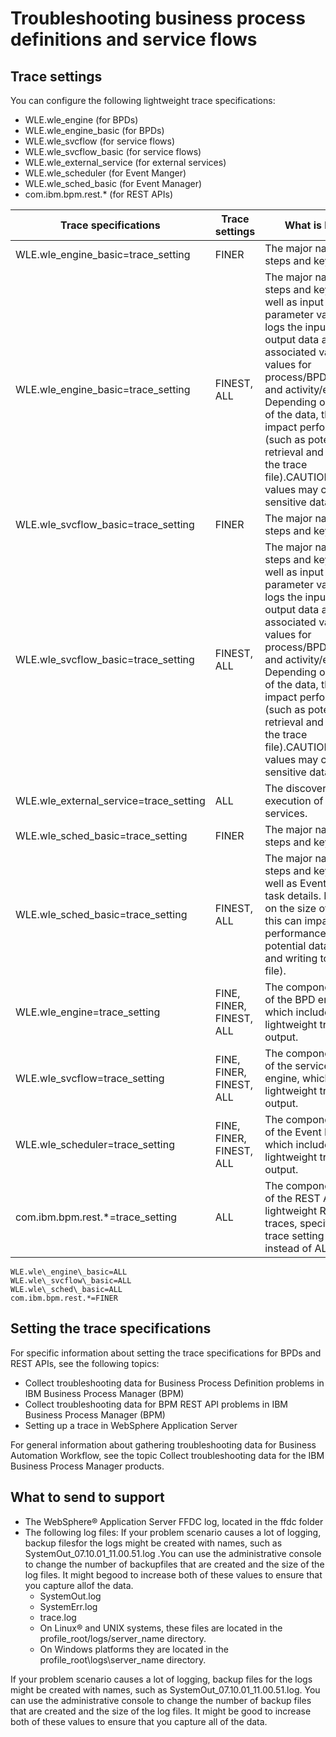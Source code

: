 # Troubleshooting business process definitions and service flows

## Trace settings

You
can configure the following lightweight trace specifications:

- WLE.wle\_engine (for BPDs)
- WLE.wle\_engine\_basic
(for BPDs)
- WLE.wle\_svcflow (for service flows)
- WLE.wle\_svcflow\_basic
(for service flows)
- WLE.wle\_external\_service (for external services)
- WLE.wle\_scheduler (for Event Manger)
- WLE.wle\_sched\_basic
(for Event Manager)
- com.ibm.bpm.rest.* (for REST APIs)

| Trace specifications                   | Trace settings           | What is logged                                                                                                                                                                                                                                                                                                                                                                                 |
|----------------------------------------|--------------------------|------------------------------------------------------------------------------------------------------------------------------------------------------------------------------------------------------------------------------------------------------------------------------------------------------------------------------------------------------------------------------------------------|
| WLE.wle\_engine\_basic=trace\_setting     | FINER                    | The major navigation steps and key data.                                                                                                                                                                                                                                                                                                                                                       |
| WLE.wle\_engine\_basic=trace\_setting     | FINEST, ALL              | The major navigation steps and key data, as well as input and output parameter values. It logs the input and output data and associated variable values for process/BPD/services and activity/event/step. Depending on the size of the data, this can impact performance (such as potential data retrieval and writing to the trace file).CAUTION:Variables values may contain sensitive data. |
| WLE.wle\_svcflow\_basic=trace\_setting    | FINER                    | The major navigation steps and key data.                                                                                                                                                                                                                                                                                                                                                       |
| WLE.wle\_svcflow\_basic=trace\_setting    | FINEST, ALL              | The major navigation steps and key data, as well as input and output parameter values. It logs the input and output data and associated variable values for process/BPD/services and activity/event/step. Depending on the size of the data, this can impact performance (such as potential data retrieval and writing to the trace file).CAUTION:Variables values may contain sensitive data. |
| WLE.wle\_external\_service=trace\_setting | ALL                      | The discovery and execution of external services.                                                                                                                                                                                                                                                                                                                                              |
| WLE.wle\_sched\_basic=trace\_setting      | FINER                    | The major navigation steps and key data.                                                                                                                                                                                                                                                                                                                                                       |
| WLE.wle\_sched\_basic=trace\_setting      | FINEST, ALL              | The major navigation steps and key data, as well as Event Manager task details. Depending on the size of the data, this can impact performance (such as potential data retrieval and writing to the trace file).                                                                                                                                                                               |
| WLE.wle\_engine=trace\_setting           | FINE, FINER, FINEST, ALL | The component trace of the BPD engine, which includes lightweight trace output.                                                                                                                                                                                                                                                                                                                |
| WLE.wle\_svcflow=trace\_setting          | FINE, FINER, FINEST, ALL | The component trace of the service flow engine, which includes lightweight trace output.                                                                                                                                                                                                                                                                                                       |
| WLE.wle\_scheduler=trace\_setting        | FINE, FINER, FINEST, ALL | The component trace of the Event Manager, which includes lightweight trace output.                                                                                                                                                                                                                                                                                                             |
| com.ibm.bpm.rest.*=trace\_setting       | ALL                      | The component trace of the REST API. To get lightweight REST API traces, specify the trace setting FINER instead of ALL.                                                                                                                                                                                                                                                                       |

```
WLE.wle\_engine\_basic=ALL
WLE.wle\_svcflow\_basic=ALL
WLE.wle\_sched\_basic=ALL
com.ibm.bpm.rest.*=FINER
```

## Setting the trace specifications

For specific
information about setting the trace specifications for BPDs and REST
APIs, see the following topics:

- Collect troubleshooting data for Business Process
Definition problems in IBM Business Process Manager (BPM)
- Collect troubleshooting data for BPM REST API problems
in IBM Business Process Manager (BPM)
- Setting up a trace in WebSphere Application Server

For general information about gathering troubleshooting data
for Business Automation Workflow,
see the topic Collect troubleshooting data for the IBM Business
Process Manager products.

## What to send to support

- The WebSphere® Application
Server FFDC
log, located in the ffdc folder
- The following log files: If your problem scenario causes a lot of logging, backup filesfor the logs might be created with names, such as SystemOut\_07.10.01\_11.00.51.log .You can use the administrative console to change the number of backupfiles that are created and the size of the log files. It might begood to increase both of these values to ensure that you capture allof the data.
    - SystemOut.log
    - SystemErr.log
    - trace.log
    - On Linux® and UNIX systems,
these files are located in the profile\_root/logs/server\_name directory.
    - On Windows platforms
they are located in the profile\_root\logs\server\_name directory.

If your problem scenario causes a lot of logging, backup files
for the logs might be created with names, such as SystemOut\_07.10.01\_11.00.51.log.
You can use the administrative console to change the number of backup
files that are created and the size of the log files. It might be
good to increase both of these values to ensure that you capture all
of the data.